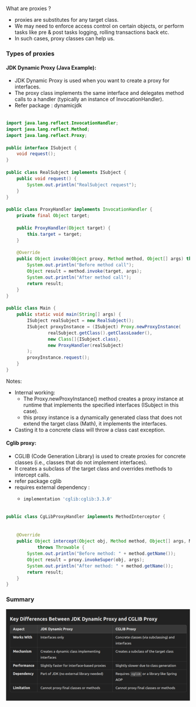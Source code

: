 What are proxies ? 
- proxies are substitutes for any target class.
- We may need to enforce access control on certain objects, or perform tasks like pre & post tasks logging, rolling transactions back etc.
- In such cases, proxy classes can help us.

### Types of proxies

#### JDK Dynamic Proxy (Java Example):
- JDK Dynamic Proxy is used when you want to create a proxy for interfaces. 
- The proxy class implements the same interface and delegates method calls to a handler (typically an instance of InvocationHandler).
- Refer package : dynamicjdk

```java

import java.lang.reflect.InvocationHandler;
import java.lang.reflect.Method;
import java.lang.reflect.Proxy;

public interface ISubject {
    void request();
}

public class RealSubject implements ISubject {
    public void request() {
        System.out.println("RealSubject request");
    }
}

public class ProxyHandler implements InvocationHandler {
    private final Object target;

    public ProxyHandler(Object target) {
        this.target = target;
    }

    @Override
    public Object invoke(Object proxy, Method method, Object[] args) throws Throwable {
        System.out.println("Before method call");
        Object result = method.invoke(target, args);
        System.out.println("After method call");
        return result;
    }
}

public class Main {
    public static void main(String[] args) {
        ISubject realSubject = new RealSubject();
        ISubject proxyInstance = (ISubject) Proxy.newProxyInstance(
                realSubject.getClass().getClassLoader(),
                new Class[]{ISubject.class},
                new ProxyHandler(realSubject)
        );
        proxyInstance.request();
    }
}

```


Notes:
- Internal working:
  - The Proxy.newProxyInstance() method creates a proxy instance at runtime that implements the specified interfaces (ISubject in this case).
  - this proxy instance is a dynamically generated class that does not extend the target class (Math), it implements the interfaces.
- Casting it to a concrete class will throw a class cast exception.

#### Cglib proxy:
- CGLIB (Code Generation Library) is used to create proxies for concrete classes (i.e., classes that do not implement interfaces).
- It creates a subclass of the target class and overrides methods to intercept calls.
- refer package cglib
- requires external dependency : 
  - ```gradle 
    implementation 'cglib:cglib:3.3.0'
    ```
    
```java

public class CgLibProxyHandler implements MethodInterceptor {


    @Override
    public Object intercept(Object obj, Method method, Object[] args, MethodProxy proxy)
            throws Throwable {
        System.out.println("Before method: " + method.getName());
        Object result = proxy.invokeSuper(obj, args);
        System.out.println("After method: " + method.getName());
        return result;
    }
}

```

### Summary

![summary.png](summary.png)